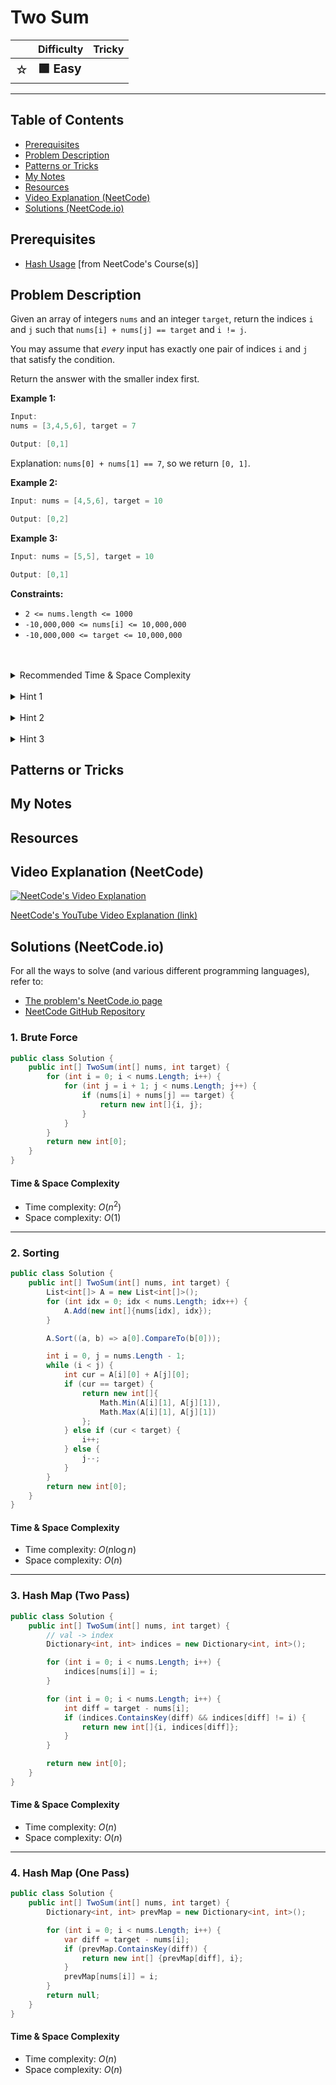 # Two Sum

|   | Difficulty | Tricky |
|---|------------|--------|
| <big>☆<big> | <big>**🟩 Easy**</big> | <big></big> |


---

## Table of Contents

- [Prerequisites](#prerequisites)
- [Problem Description](#problem-description)
- [Patterns or Tricks](#patterns-or-tricks)
- [My Notes](#my-notes)
- [Resources](#resources)
- [Video Explanation (NeetCode)](#video-explanation-neetcode)
- [Solutions (NeetCode.io)](#solutions-neetcodeio)
    


## Prerequisites
- [Hash Usage](https://neetcode.io/courses/dsa-for-beginners/26) [from NeetCode's Course(s)]


## Problem Description
Given an array of integers `nums` and an integer `target`, return the indices `i` and `j` such that `nums[i] + nums[j] == target` and `i != j`.
    
You may assume that *every* input has exactly one pair of indices `i` and `j` that satisfy the condition.

Return the answer with the smaller index first. 

**Example 1:**

```java
Input: 
nums = [3,4,5,6], target = 7

Output: [0,1]
```

Explanation: `nums[0] + nums[1] == 7`, so we return `[0, 1]`.

**Example 2:**

```java
Input: nums = [4,5,6], target = 10

Output: [0,2]
```

**Example 3:**

```java
Input: nums = [5,5], target = 10

Output: [0,1]
```

**Constraints:**
* `2 <= nums.length <= 1000`
* `-10,000,000 <= nums[i] <= 10,000,000`
* `-10,000,000 <= target <= 10,000,000`

<br>
<br>
<details class="hint-accordion">  
    <summary>Recommended Time & Space Complexity</summary>
    <p>
    You should aim for a solution with <code>O(n)</code> time and <code>O(n)</code> space, where n is the size of the input array.
    </p>
</details>

<br>
<details class="hint-accordion">
    <summary>Hint 1</summary>
    <p>
    A brute force solution would be to check every pair of numbers in the array. This would be an <code>O(n^2)</code> solution. Can you think of a better way? Maybe in terms of mathematical equation?
    </p>
</details>

<br>
<details class="hint-accordion">
    <summary>Hint 2</summary>
    <p>
    Given, We need to find indices <code>i</code> and <code>j</code> such that <code>i != j</code> and <code>nums[i] + nums[j] == target</code>. Can you rearrange the equation and try to fix any index to iterate on? 
    </p>
</details>

<br>
<details class="hint-accordion">  
    <summary>Hint 3</summary>
    <p>
     we can iterate through nums with index <code>i</code>. Let <code>difference = target - nums[i]</code> and check if <code>difference</code> exists in the hash map as we iterate through the array, else store the current element in the hashmap with its index and continue. We use a hashmap for <code>O(1)</code> lookups.
    </p>
</details>

## Patterns or Tricks
<!-- This section is for any patterns or tricks noticed/spotted when solving the question which we can use as an indication of using the same approach(es) used here when facing another problems somewhat like this. -->

## My Notes


## Resources


## Video Explanation (NeetCode)
[![NeetCode's Video Explanation](https://img.youtube.com/vi/KLlXCFG5TnA/0.jpg)](https://www.youtube.com/watch?v=KLlXCFG5TnA)

[NeetCode's YouTube Video Explanation (link)](https://www.youtube.com/watch?v=KLlXCFG5TnA)


## Solutions (NeetCode.io)
For all the ways to solve (and various different programming languages), refer to:
- [The problem's NeetCode.io page](https://neetcode.io/problems/two-integer-sum)
- [NeetCode GitHub Repository](https://github.com/neetcode-gh/leetcode)

### 1. Brute Force






```csharp
public class Solution {
    public int[] TwoSum(int[] nums, int target) {
        for (int i = 0; i < nums.Length; i++) {
            for (int j = i + 1; j < nums.Length; j++) {
                if (nums[i] + nums[j] == target) {
                    return new int[]{i, j}; 
                }
            }
        }
        return new int[0]; 
    }
}
```




#### Time & Space Complexity

* Time complexity: $O(n ^ 2)$
* Space complexity: $O(1)$

---

### 2. Sorting






```csharp
public class Solution {
    public int[] TwoSum(int[] nums, int target) {
        List<int[]> A = new List<int[]>();
        for (int idx = 0; idx < nums.Length; idx++) {
            A.Add(new int[]{nums[idx], idx});
        }

        A.Sort((a, b) => a[0].CompareTo(b[0]));

        int i = 0, j = nums.Length - 1;
        while (i < j) {
            int cur = A[i][0] + A[j][0];
            if (cur == target) {
                return new int[]{
                    Math.Min(A[i][1], A[j][1]), 
                    Math.Max(A[i][1], A[j][1])
                };
            } else if (cur < target) {
                i++;
            } else {
                j--;
            }
        }
        return new int[0];
    }
}
```




#### Time & Space Complexity

* Time complexity: $O(n \log n)$
* Space complexity: $O(n)$

---

### 3. Hash Map (Two Pass)






```csharp
public class Solution {
    public int[] TwoSum(int[] nums, int target) {
        // val -> index
        Dictionary<int, int> indices = new Dictionary<int, int>();  

        for (int i = 0; i < nums.Length; i++) {
            indices[nums[i]] = i;
        }

        for (int i = 0; i < nums.Length; i++) {
            int diff = target - nums[i];
            if (indices.ContainsKey(diff) && indices[diff] != i) {
                return new int[]{i, indices[diff]};
            }
        }

        return new int[0];
    }
}
```




#### Time & Space Complexity

* Time complexity: $O(n)$
* Space complexity: $O(n)$

---

### 4. Hash Map (One Pass)






```csharp
public class Solution {
    public int[] TwoSum(int[] nums, int target) {
        Dictionary<int, int> prevMap = new Dictionary<int, int>();

        for (int i = 0; i < nums.Length; i++) {
            var diff = target - nums[i];
            if (prevMap.ContainsKey(diff)) {
                return new int[] {prevMap[diff], i};
            }
            prevMap[nums[i]] = i;
        }
        return null;
    }
}
```




#### Time & Space Complexity

* Time complexity: $O(n)$
* Space complexity: $O(n)$
